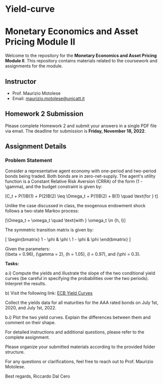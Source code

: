 # Yield-curve
# Monetary Economics and Asset Pricing Module II

Welcome to the repository for the **Monetary Economics and Asset Pricing Module II**. This repository contains materials related to the coursework and assignments for the module.

## Instructor

- Prof. Maurizio Motolese
- Email: maurizio.motolese@unicatt.it

## Homework 2 Submission

Please complete Homework 2 and submit your answers in a single PDF file via email. The deadline for submission is **Friday, November 18, 2022**.

## Assignment Details

### Problem Statement

Consider a representative agent economy with one-period and two-period bonds being traded. Both bonds are in zero-net-supply. The agent's utility function is a Constant Relative Risk Aversion (CRRA) of the form \(1 - \gamma\), and the budget constraint is given by:

\[C_t + P(1)B(1) + P(2)B(2) \leq \Omega_t + P(1)B(2) + B(1) \quad \text{for } t\]

Unlike the case discussed in class, the exogenous endowment shock follows a two-state Markov process:

\[\Omega_t = \omega_t \quad \text{with } \omega_t \in \{h, l\}\]

The symmetric transition matrix is given by:

\[
\begin{bmatrix}
1 - \phi & \phi \\
1 - \phi & \phi
\end{bmatrix}
\]

Given the parameters:  
\(\beta = 0.96\), \(\gamma = 2\), \(h = 1.05\), \(l = 0.97\), and \(\phi = 0.3\).

**Tasks:**

a.i) Compute the yields and illustrate the slope of the two conditional yield curves (be careful in specifying the probabilities over the two periods). Interpret the results.

b) Visit the following link: [ECB Yield Curves](https://www.ecb.europa.eu/stats/financial_markets_and_interest_rates/euro_area_yield_curves)

Collect the yields data for all maturities for the AAA rated bonds on July 1st, 2020, and July 1st, 2022.

b.i) Plot the two yield curves. Explain the differences between them and comment on their shape.

For detailed instructions and additional questions, please refer to the complete assignment.

Please organize your submitted materials according to the provided folder structure.

For any questions or clarifications, feel free to reach out to Prof. Maurizio Motolese.

Best regards,
Riccardo Dal Cero
